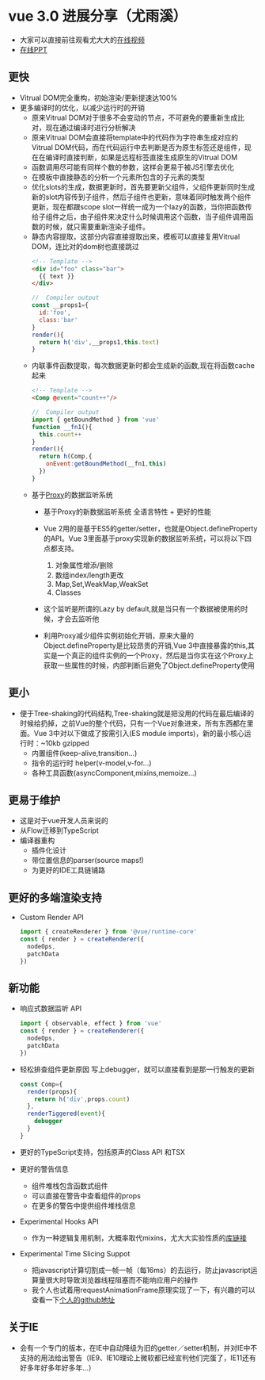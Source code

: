 # vue 3.0 进展分享（尤雨溪）
- 大家可以直接前往观看尤大大的[在线视频](https://www.bilibili.com/video/av36787459/)
- [在线PPT](https://img.w3ctech.com/Vue3.0Updates.pdf)

## 更快
* Vitrual DOM完全重构，初始渲染/更新提速达100%
* 更多编译时的优化，以减少运行时的开销
  * 原来Vitrual DOM对于很多不会变动的节点，不可避免的要重新生成比对，现在通过编译时进行分析解决
  * 原来Vitrual DOM会直接将template中的代码作为字符串生成对应的Vitrual DOM代码，而在代码运行中去判断是否为原生标签还是组件，现在在编译时直接判断，如果是远程标签直接生成原生的Vitrual DOM
  * 函数调用尽可能有同样个数的参数，这样会更易于被JS引擎去优化
  * 在模板中直接静态的分析一个元素所包含的子元素的类型
  * 优化slots的生成，数据更新时，首先要更新父组件，父组件更新同时生成新的slot内容传到子组件，然后子组件也更新，意味着同时触发两个组件更新，现在都跟scope slot一样统一成为一个lazy的函数，当你把函数传给子组件之后，由子组件来决定什么时候调用这个函数，当子组件调用函数的时候，就只需要重新渲染子组件。
  * 静态内容提取，这部分内容直接提取出来，模板可以直接复用Vitrual DOM，连比对的dom树也直接跳过
    ```html
    <!-- Template -->
    <div id="foo" class="bar">
      {{ text }}
    </div>
    ```
    ```js
    //  Compiler output
    const __props1={
      id:'foo',
      class:'bar'
    }
    render(){
      return h('div',__props1,this.text)
    }
    ```
  * 内联事件函数提取，每次数据更新时都会生成新的函数,现在将函数cache起来
    ```html
    <!-- Template -->
    <Comp @event="count++"/>
    ```
    ```js
    //  Compiler output
    import { getBoundMethod } from 'vue'
    function __fn1(){
      this.count++
    }
    render(){
      return h(Comp,{
        onEvent:getBoundMethod(__fn1,this)
      })
    }
    ```
  * 基于[Proxy](https://developer.mozilla.org/zh-CN/docs/Web/JavaScript/Reference/Global_Objects/Proxy)的数据监听系统
    * 基于Proxy的新数据监听系统 全语言特性 + 更好的性能
   
    * Vue 2用的是基于ES5的getter/setter，也就是Object.defineProperty的API。Vue 3里面基于proxy实现新的数据监听系统，可以将以下四点都支持。
        1. 对象属性增添/删除
        2. 数组index/length更改
        3. Map,Set,WeakMap,WeakSet
        4. Classes
    
    * 这个监听是所谓的Lazy by default,就是当只有一个数据被使用的时候，才会去监听他
    * 利用Proxy减少组件实例初始化开销，原来大量的Object.defineProperty是比较昂贵的开销,Vue 3中直接暴露的this,其实是一个真正的组件实例的一个Proxy，然后是当你实在这个Proxy上获取一些属性的时候，内部判断后避免了Object.defineProperty使用

## 更小
* 便于Tree-shaking的代码结构,Tree-shaking就是把没用的代码在最后编译的时候给扔掉，之前Vue的整个代码，只有一个Vue对象进来，所有东西都在里面。Vue 3中对以下做成了按需引入(ES module imports)，新的最小核心运行时：~10kb gzipped
  * 内置组件(keep-alive,transition...)
  * 指令的运行时 helper(v-model,v-for...)
  * 各种工具函数(asyncComponent,mixins,memoize...)

## 更易于维护
* 这是对于vue开发人员来说的
* 从Flow迁移到TypeScript
* 编译器重构
  * 插件化设计
  * 带位置信息的parser(source maps!)
  * 为更好的IDE工具链铺路
  
## 更好的多端渲染支持
* Custom Render API
    ```js
    import { createRenderer } from '@vue/runtime-core'
    const { render } = createRenderer({
      nodeOps,
      patchData
    })
    ```

## 新功能
* 响应式数据监听 API
    ```js
    import { observable, effect } from 'vue'
    const { render } = createRenderer({
      nodeOps,
      patchData
    })
    ```
* 轻松排查组件更新原因
    写上debugger，就可以直接看到是那一行触发的更新
    ```js
    const Comp={
      render(props){
        return h('div',props.count)
      },
      renderTiggered(event){
        debugger
      }
    }
    ```
* 更好的TypeScript支持，包括原声的Class API 和TSX
+ 更好的警告信息
  + 组件堆栈包含函数式组件
  + 可以直接在警告中查看组件的props
  + 在更多的警告中提供组件堆栈信息

+ Experimental Hooks API
  + 作为一种逻辑复用机制，大概率取代mixins，尤大大实验性质的[库链接](https://github.com/yyx990803/vue-hooks)
  
+ Experimental Time Slicing Suppot
  + 把javascript计算切割成一帧一帧（每16ms）的去运行，防止javascript运算量很大时导致浏览器线程阻塞而不能响应用户的操作
  + 我个人也试着用requestAnimationFrame原理实现了一下，有兴趣的可以查看一下[个人的github地址](https://github.com/Javison666/vue-timeSlicing-demo)

## 关于IE
+ 会有一个专门的版本，在IE中自动降级为旧的getter／setter机制，并对IE中不支持的用法给出警告（IE9、IE10理论上微软都已经宣判他们完蛋了，IE11还有好多年好多年好多年...）